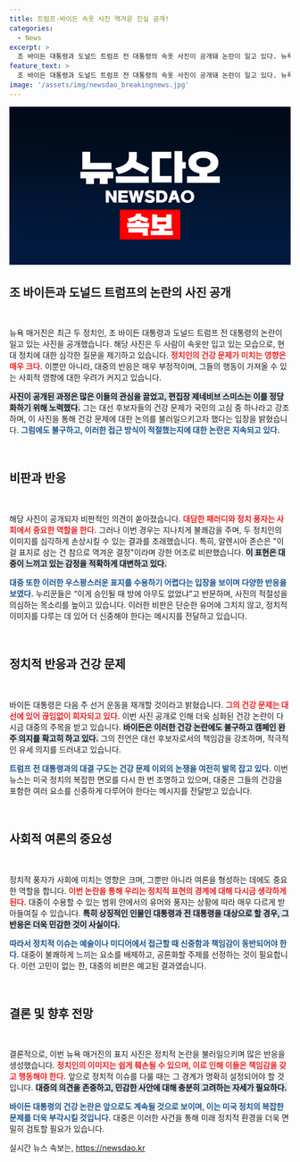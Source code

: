 ```yaml
---
title: 트럼프·바이든 속옷 사진 역겨운 진실 공개!
categories:
  - News
excerpt: >
  조 바이든 대통령과 도널드 트럼프 전 대통령의 속옷 사진이 공개돼 논란이 일고 있다. 뉴욕 매거진은 건강 문제를 다룬다며 합성 사진을 게재했지만, 여론은 비판으로 가득하다. 바이든은 건강 우려 속에서도 선거 운동을 재개할 의지를 밝혔다. 클릭하고 진실을 확인해보세요!
feature_text: >
  조 바이든 대통령과 도널드 트럼프 전 대통령의 속옷 사진이 공개돼 논란이 일고 있다. 뉴욕 매거진은 건강 문제를 다룬다며 합성 사진을 게재했지만, 여론은 비판으로 가득하다. 바이든은 건강 우려 속에서도 선거 운동을 재개할 의지를 밝혔다. 클릭하고 진실을 확인해보세요!
image: '/assets/img/newsdao_breakingnews.jpg'
---
```


<p><img src="/assets/img/newsdao_breakingnews.jpg" alt="bookingtag 속보" /></p>

<h2 data-ke-size="size26">조 바이든과 도널드 트럼프의 논란의 사진 공개</h2>

<p data-ke-size="size16">&nbsp;</p>

<p>뉴욕 매거진은 최근 두 정치인, 조 바이든 대통령과 도널드 트럼프 전 대통령의 논란이 일고 있는 사진을 공개했습니다. 해당 사진은 두 사람이 속옷만 입고 있는 모습으로, 현대 정치에 대한 심각한 질문을 제기하고 있습니다. <b><span style="color: #ee2323;">정치인의 건강 문제가 미치는 영향은 매우 크다.</span></b> 이뿐만 아니라, 대중의 반응은 매우 부정적이며, 그들의 행동이 가져올 수 있는 사회적 영향에 대한 우려가 커지고 있습니다. </p>

<p><b><span style="background-color: #21538527;">사진이 공개된 과정은 많은 이들의 관심을 끌었고, 편집장 제네비브 스미스는 이를 정당화하기 위해 노력했다.</span></b> 그는 대선 후보자들의 건강 문제가 국민의 고심 중 하나라고 강조하며, 이 사진을 통해 건강 문제에 대한 논의를 불러일으키고자 했다는 입장을 밝혔습니다. <b><span style="color: #1a5490;">그럼에도 불구하고, 이러한 접근 방식이 적절했는지에 대한 논란은 지속되고 있다.</span></b></p>

<p data-ke-size="size16">&nbsp;</p>

<h2 data-ke-size="size26">비판과 반응</h2>

<p data-ke-size="size16">&nbsp;</p>

<p>해당 사진이 공개되자 비판적인 의견이 쏟아졌습니다. <b><span style="color: #ee2323;">대담한 패러디와 정치 풍자는 사회에서 중요한 역할을 한다.</span></b> 그러나 이번 경우는 지나치게 불쾌감을 주며, 두 정치인의 이미지를 심각하게 손상시킬 수 있는 결과를 초래했습니다. 특히, 알렌시아 존슨은 "이걸 표지로 삼는 건 참으로 역겨운 결정"이라며 강한 어조로 비판했습니다. <b><span style="background-color: #21538527;">이 표현은 대중이 느끼고 있는 감정을 적확하게 대변하고 있다.</span></b></p>

<p><b><span style="color: #1a5490;">대중 또한 이러한 우스꽝스러운 표지를 수용하기 어렵다는 입장을 보이며 다양한 반응을 보였다.</span></b> 누리꾼들은 “이게 승인될 때 방에 아무도 없었냐”고 반문하며, 사진의 적절성을 의심하는 목소리를 높이고 있습니다. 이러한 비판은 단순한 유머에 그치지 않고, 정치적 이미지를 다루는 데 있어 더 신중해야 한다는 메시지를 전달하고 있습니다.</p>

<p data-ke-size="size16">&nbsp;</p>

<h2 data-ke-size="size26">정치적 반응과 건강 문제</h2>

<p data-ke-size="size16">&nbsp;</p>

<p>바이든 대통령은 다음 주 선거 운동을 재개할 것이라고 밝혔습니다. <b><span style="color: #ee2323;">그의 건강 문제는 대선에 있어 끊임없이 회자되고 있다.</span></b> 이번 사진 공개로 인해 더욱 심화된 건강 논란이 다시금 대중의 주목을 받고 있습니다. <b><span style="background-color: #21538527;">바이든은 이러한 건강 논란에도 불구하고 캠페인 완주 의지를 확고히 하고 있다.</span></b> 그의 전언은 대선 후보자로서의 책임감을 강조하며, 적극적인 유세 의지를 드러내고 있습니다.</p>

<p><b><span style="color: #1a5490;">트럼프 전 대통령과의 대결 구도는 건강 문제 이외의 논쟁을 여전히 발목 잡고 있다.</span></b> 이번 뉴스는 미국 정치의 복잡한 면모를 다시 한 번 조명하고 있으며, 대중은 그들의 건강을 포함한 여러 요소를 신중하게 다루어야 한다는 메시지를 전달받고 있습니다.</p>

<p data-ke-size="size16">&nbsp;</p>

<h2 data-ke-size="size26">사회적 여론의 중요성</h2>

<p data-ke-size="size16">&nbsp;</p>

<p>정치적 풍자가 사회에 미치는 영향은 크며, 그뿐만 아니라 여론을 형성하는 데에도 중요한 역할을 합니다. <b><span style="color: #ee2323;">이번 논란을 통해 우리는 정치적 표현의 경계에 대해 다시금 생각하게 된다.</span></b> 대중이 수용할 수 있는 범위 안에서의 유머와 풍자는 상황에 따라 매우 다르게 받아들여질 수 있습니다. <b><span style="background-color: #21538527;">특히 상징적인 인물인 대통령과 전 대통령을 대상으로 할 경우, 그 반응은 더욱 민감한 것이 사실이다.</span></b></p>

<p><b><span style="color: #1a5490;">따라서 정치적 이슈는 예술이나 미디어에서 접근할 때 신중함과 책임감이 동반되어야 한다.</span></b> 대중이 불쾌하게 느끼는 요소를 배제하고, 공론화할 주제를 선정하는 것이 필요합니다. 이런 고민이 없는 한, 대중의 비판은 예고된 결과였습니다.</p>

<p data-ke-size="size16">&nbsp;</p>

<h2 data-ke-size="size26">결론 및 향후 전망</h2>

<p data-ke-size="size16">&nbsp;</p>

<p>결론적으로, 이번 뉴욕 매거진의 표지 사진은 정치적 논란을 불러일으키며 많은 반응을 생성했습니다. <b><span style="color: #ee2323;">정치인의 이미지는 쉽게 훼손될 수 있으며, 이로 인해 이들은 책임감을 갖고 행동해야 한다.</span></b> 앞으로 정치적 이슈를 다룰 때는 그 경계가 명확히 설정되어야 할 것입니다. <b><span style="background-color: #21538527;">대중의 의견을 존중하고, 민감한 사안에 대해 충분히 고려하는 자세가 필요하다.</span></b></p>

<p><b><span style="color: #1a5490;">바이든 대통령의 건강 논란은 앞으로도 계속될 것으로 보이며, 이는 미국 정치의 복잡한 문제를 더욱 부각시킬 것입니다.</span></b> 대중은 이러한 사건을 통해 미래 정치적 환경을 더욱 면밀히 검토할 필요가 있습니다.</p>
실시간 뉴스 속보는, <a href="https://newsdao.kr" rel="dofollow">https://newsdao.kr</a>


